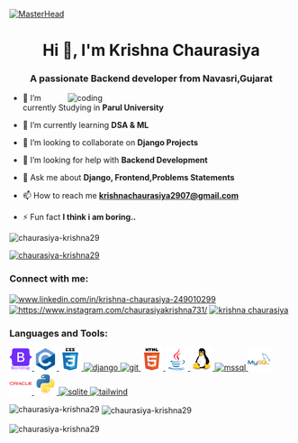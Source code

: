 [![MasterHead](https://1.bp.blogspot.com/-7A4WynwLsMw/XbBpCXG8fHI/AAAAAAAAMt4/uOa1bpLskYgrwGbllhSu2SDj_Mig8SXJQCLcBGAsYHQ/s1600/2000_600px.gif)](https://github.com/chaurasiya-krishna29)

<h1 align="center">Hi 👋, I'm Krishna Chaurasiya</h1>
<h3 align="center">A passionate Backend developer from Navasri,Gujarat</h3>
    <img align="right" width="400" alt="coding" src="[https://i.pinimg.com/originals/f1/e7/34/f1e734f9cade86fe737a9aa404ad5677.gif](https://cdn.dribbble.com/users/1708816/screenshots/15637256/media/f9826f0af8a49462f048262a8502035b.gif)">

- 🔭 I’m currently Studying in **Parul University**

- 🌱 I’m currently learning **DSA & ML**

- 👯 I’m looking to collaborate on **Django Projects**

- 🤝 I’m looking for help with **Backend Development**

- 💬 Ask me about **Django, Frontend,Problems Statements**

- 📫 How to reach me **krishnachaurasiya2907@gmail.com**

- ⚡ Fun fact **I think i am boring..**
<p align="left"> <img src="https://komarev.com/ghpvc/?username=chaurasiya-krishna29&label=Profile%20views&color=0e75b6&style=flat" alt="chaurasiya-krishna29" /> </p>

<p align="left"> <a href="https://github.com/ryo-ma/github-profile-trophy"><img src="https://github-profile-trophy.vercel.app/?username=chaurasiya-krishna29" alt="chaurasiya-krishna29" /></a> </p>



<h3 align="left">Connect with me:</h3>
<p align="left">
<a href="https://linkedin.com/in/www.linkedin.com/in/krishna-chaurasiya-249010299" target="blank"><img align="center" src="https://raw.githubusercontent.com/rahuldkjain/github-profile-readme-generator/master/src/images/icons/Social/linked-in-alt.svg" alt="www.linkedin.com/in/krishna-chaurasiya-249010299" height="30" width="40" /></a>
<a href="https://instagram.com/https://www.instagram.com/chaurasiyakrishna731/" target="blank"><img align="center" src="https://raw.githubusercontent.com/rahuldkjain/github-profile-readme-generator/master/src/images/icons/Social/instagram.svg" alt="https://www.instagram.com/chaurasiyakrishna731/" height="30" width="40" /></a>
<a href="https://www.youtube.com/c/krishna chaurasiya" target="blank"><img align="center" src="https://raw.githubusercontent.com/rahuldkjain/github-profile-readme-generator/master/src/images/icons/Social/youtube.svg" alt="krishna chaurasiya" height="30" width="40" /></a>
</p>

<h3 align="left">Languages and Tools:</h3>
<p align="left"> <a href="https://getbootstrap.com" target="_blank" rel="noreferrer"> <img src="https://raw.githubusercontent.com/devicons/devicon/master/icons/bootstrap/bootstrap-plain-wordmark.svg" alt="bootstrap" width="40" height="40"/> </a> <a href="https://www.cprogramming.com/" target="_blank" rel="noreferrer"> <img src="https://raw.githubusercontent.com/devicons/devicon/master/icons/c/c-original.svg" alt="c" width="40" height="40"/> </a> <a href="https://www.w3schools.com/css/" target="_blank" rel="noreferrer"> <img src="https://raw.githubusercontent.com/devicons/devicon/master/icons/css3/css3-original-wordmark.svg" alt="css3" width="40" height="40"/> </a> <a href="https://www.djangoproject.com/" target="_blank" rel="noreferrer"> <img src="https://cdn.worldvectorlogo.com/logos/django.svg" alt="django" width="40" height="40"/> </a> <a href="https://git-scm.com/" target="_blank" rel="noreferrer"> <img src="https://www.vectorlogo.zone/logos/git-scm/git-scm-icon.svg" alt="git" width="40" height="40"/> </a> <a href="https://www.w3.org/html/" target="_blank" rel="noreferrer"> <img src="https://raw.githubusercontent.com/devicons/devicon/master/icons/html5/html5-original-wordmark.svg" alt="html5" width="40" height="40"/> </a> <a href="https://www.java.com" target="_blank" rel="noreferrer"> <img src="https://raw.githubusercontent.com/devicons/devicon/master/icons/java/java-original.svg" alt="java" width="40" height="40"/> </a> <a href="https://www.linux.org/" target="_blank" rel="noreferrer"> <img src="https://raw.githubusercontent.com/devicons/devicon/master/icons/linux/linux-original.svg" alt="linux" width="40" height="40"/> </a> <a href="https://www.microsoft.com/en-us/sql-server" target="_blank" rel="noreferrer"> <img src="https://www.svgrepo.com/show/303229/microsoft-sql-server-logo.svg" alt="mssql" width="40" height="40"/> </a> <a href="https://www.mysql.com/" target="_blank" rel="noreferrer"> <img src="https://raw.githubusercontent.com/devicons/devicon/master/icons/mysql/mysql-original-wordmark.svg" alt="mysql" width="40" height="40"/> </a> <a href="https://www.oracle.com/" target="_blank" rel="noreferrer"> <img src="https://raw.githubusercontent.com/devicons/devicon/master/icons/oracle/oracle-original.svg" alt="oracle" width="40" height="40"/> </a> <a href="https://www.python.org" target="_blank" rel="noreferrer"> <img src="https://raw.githubusercontent.com/devicons/devicon/master/icons/python/python-original.svg" alt="python" width="40" height="40"/> </a> <a href="https://www.sqlite.org/" target="_blank" rel="noreferrer"> <img src="https://www.vectorlogo.zone/logos/sqlite/sqlite-icon.svg" alt="sqlite" width="40" height="40"/> </a> <a href="https://tailwindcss.com/" target="_blank" rel="noreferrer"> <img src="https://www.vectorlogo.zone/logos/tailwindcss/tailwindcss-icon.svg" alt="tailwind" width="40" height="40"/> </a> </p>

<p><img align="left" src="https://github-readme-stats.vercel.app/api/top-langs?username=chaurasiya-krishna29&show_icons=true&locale=en&layout=compact" alt="chaurasiya-krishna29" /></p>

<p>&nbsp;<img align="center" src="https://github-readme-stats.vercel.app/api?username=chaurasiya-krishna29&show_icons=true&locale=en" alt="chaurasiya-krishna29" /></p>

<p><img align="center" src="https://github-readme-streak-stats.herokuapp.com/?user=chaurasiya-krishna29&" alt="chaurasiya-krishna29" /></p>
